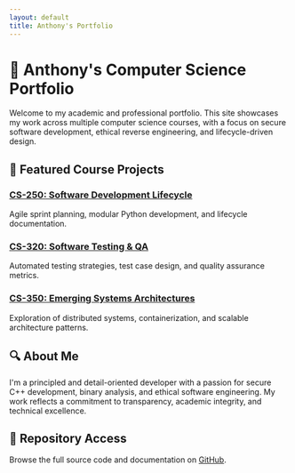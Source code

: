 ```yaml
---
layout: default
title: Anthony's Portfolio
---
```


# 🧠 Anthony's Computer Science Portfolio

Welcome to my academic and professional portfolio. This site showcases my work across multiple computer science courses, with a focus on secure software development, ethical reverse engineering, and lifecycle-driven design.

## 📁 Featured Course Projects

### [CS-250: Software Development Lifecycle](CS-250/)
Agile sprint planning, modular Python development, and lifecycle documentation.

### [CS-320: Software Testing & QA](CS-320/)
Automated testing strategies, test case design, and quality assurance metrics.

### [CS-350: Emerging Systems Architectures](CS-350/)
Exploration of distributed systems, containerization, and scalable architecture patterns.

## 🔍 About Me

I'm a principled and detail-oriented developer with a passion for secure C++ development, binary analysis, and ethical software engineering. My work reflects a commitment to transparency, academic integrity, and technical excellence.

## 🔗 Repository Access

Browse the full source code and documentation on [GitHub](https://github.com/Engiell/Portfolio).
